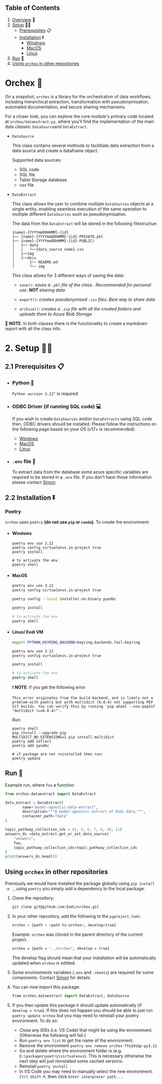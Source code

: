 ## Table of Contents
1. [Overview](#overview) 📖
2. [Setup](#setup) 🧑‍🔬
    * [Prerequisites](#prereq) 📋
    * [Installation](#installation) ⏬
        * [Windows](#windows)
        * [MacOS](#mac)
        * [Linux](#linux)
3. [Run](#run) 🏃
4. [Using `orchex` in other repositories](#otherRepo) 


# Orchex <a id="overview"></a> 📖

On a snapshot, `orchex` is a library for the orchestration of data workflows, including hierarchical extraction, transformation with pseudonymisation, automated documentation, and secure sharing mechanisms.

For a closer look, you can explore the core module's primary code located at `orchex/dataextract.py`, where you'll find the implementation of the main data classes: `DataSource`and `DataExtract`.

* `DataSource`

    This class contains several methods to facilitiate data extraction from a data source 
    and create a dataframe object. 
    
    Supported data sources: 
    * SQL code
    * SQL file
    * Table Storage database 
    * csv file

* `DataExtract`

    This class allows the user to combine multiple `DataSources` objects at a single entity, enabling seamless execution of the same operation to multiple different `DataSources` such as pseudonymisation. 

    The data from the `DataExtract` will be stored in the following  filestructue: 

    ```
    {name}-{YYYYmmDDHHMM}-{id}
    ├── {name}-{YYYYmmDDHHMM}-{id}-PRIVATE.pkl
    ├── {name}-{YYYYmmDDHHMM}-{id}-PUBLIC/
    │   ├── data
    │   │   └──{data_source_name}.csv
    │   ├──img
    │   ├──docs
    │       ├── README.md
    │       └── img
    ```

    This class allows for 3 different ways of saving the data:

    * `save()`: _saves a `.pkl` file of the class . Recommended for personal use. __NOT__ sharing data_

    * `export()`: _creates pseudonymised `.csv` files. Best way to share data_
    * `archive()`: _creates a `.zip` file with all the created folders and uploads them to Azure Blob Storage._

📝
__NOTE__: In both classes there is the functionality to create a markdown report with all the class info.


# 2. Setup <a id="setup"></a> 🧑‍🔬
## 2.1 Prerequisites <a id="prereq"></a> 📋

* ### Python 🐍
    `Python version 3.12^` is required

* ### ODBC Driver (if running SQL code) 💻
    If you wish to create `DataSources` and/or `DataExtracts` using SQL code then, ODBC drivers should be installed.
    Please follow the instructions on the following page based on your OS (v17+ is recommended):

    * [Windows](https://learn.microsoft.com/en-au/sql/connect/odbc/download-odbc-driver-for-sql-server?view=sql-server-2017#download-for-windows)
    * [MacOS](https://learn.microsoft.com/en-au/sql/connect/odbc/linux-mac/install-microsoft-odbc-driver-sql-server-macos?view=sql-server-2017)
    * [Linux](https://learn.microsoft.com/en-au/sql/connect/odbc/linux-mac/installing-the-microsoft-odbc-driver-for-sql-server?view=sql-server-2017&tabs=alpine18-install%2Calpine17-install%2Cdebian8-install%2Credhat7-13-install%2Crhel7-offline) 

* ### `.env` file 📃
    To extract data from the database some azure specific variables are required to be stored in a `.env` file. If you don't have those information please contact [Simon](mailto:simon.woodhead@eedi.co.uk)

## 2.2 Installation <a id="installation"></a>  ⏬

### Poetry 
`orchex` uses `poetry` __(do not use `pip` or `conda`)__.
To create the environment:

* #### Windows <a id="windows"></a>

    ```shell
    poetry env use 3.12
    poetry config virtualenvs.in-project true
    poetry install

    # to activate the env
    poetry shell
    ```


* #### MacOS <a id="mac"></a>


    ```bash
    poetry env use 3.12
    poetry config virtualenvs.in-project true
    
    poetry config --local installer.no-binary pyodbc

    poetry install

    # to activate the env
    poetry shell
    ```

* #### Linux/ Eedi VM <a id="linux"></a>


    ```bash
    export PYTHON_KEYRING_BACKEND=keyring.backends.fail.Keyring

    poetry env use 3.12
    poetry config virtualenvs.in-project true
    
    poetry install

    # to activate the env
    poetry shell
    ```

    ❗ __NOTE__:
    if you get the following error 

    ```shell
    This error originates from the build backend, and is likely not a problem with poetry but with multidict (6.0.4) not supporting PEP 517 builds. You can verify this by running 'pip wheel --use-pep517 "multidict (==6.0.4)"'.
    ```
    Run:

    ```shell
    poetry shell
    pip install --upgrade pip
    MULTIDICT_NO_EXTENSIONS=1 pip install multidict
    poetry add inflect
    poetry add pyodbc

    # if package are not reinstalled then run: 
    poetry update
    ```

## Run 🏃<a id="run"></a>

Example run, where `foo` a function:

```python
from orchex.dataextract import DataExtract

data_extract = DataExtract(
        name="model-agnostic-data-extract",
        description="""A model-agnostic extract of Eedi data.""",
        container_path="data"
)

topic_pathway_collection_ids = (4, 5, 6, 7, 9, 10, 11)
answers_ds =data_extract.get_or_set_data_source(
    "answers", 
    foo,
    topic_pathway_collection_ids=topic_pathway_collection_ids
)
print(answers_ds.head())
```

## Using `orchex` in other repositories <a id=otherRepo></a>

Previously we would have installed the package globally using `pip install -e .`, using `poetry` you simply add a dependency to the local package.

1. Clone the repository:
    
    ```bash
    git clone git@github.com:Eedi/orchex.git
    ```
    
2. In your other repository, add the following to the `pyproject.toml`:

    ```python
    orchex = {path = <path-to-orchex>, develop=true}
    ```
    Example:
    `orchex` was cloned in the parent directory of the current project.

    ```bash
    orchex = {path = "../orchex", develop = true}
    ```

    The develop flag should mean that your installation will be automatically updated when `orchex` is editted.

3. Some environments variables (`.env` and `.sheets`) are required for some components. Contact [Simon](mailto:simon.woodhead@eedi.co.uk) for details.

4. You can now import this package:
    
    ```python
    from orchex.dataextract import DataExtract, DataSource
    ```

5. If you then update this package it should update automatically (if `develop = true`). If this does not happen you should be able to just run `poetry update orchex` but you may need to reinstall your poetry environment. To do so:

    - Close any IDEs (i.e. VS Code) that might be using the environment. (Otherwise the following will fail.)
    - Run `poetry env list` to get the name of the environment.
    - Remove the environment ```poetry env remove orchex-fYa19ibp-py3.12```
    - Go and delete where the environment folder is (e.g. `E:\packages\poetry\virtualenvs`). This is necessary otherwise the next step will just reinstalled some cached versions.
    - Reinstall ```poetry install```
    - In VS Code you may need to manually select the new environment. `Ctrl-Shift-P`, then click `Enter interpreter path...`.
